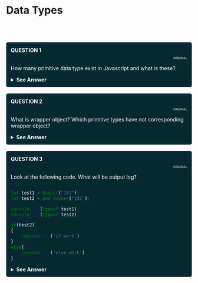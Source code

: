# Data Types


<br/>
<br/>


<!---
  QUESTION 1
  -->

<br/>

<div style="background-color: rgb(6, 41, 48 ); color: white; padding: 2.5%; border-radius: 5px;">

<summary style="font-weight: bold;">QUESTION 1</summary>
<p style="font-size: 8px; text-align: right;">ORIGINAL</p>

How many primitive data type exist in Javascript and what is these?

<details>
  
  <summary style="font-weight: bold; cursor: pointer;">See Answer</summary>
  <br/>

```html
string, number, bigint, boolean, symbol, null and undefined.
```
7 primitive types exist in javascript

</details>

</div>



<!---
  QUESTION 2
  -->

<br/>

<div style="background-color: rgb(6, 41, 48 ); color: white; padding: 2.5%; border-radius: 5px;">

<summary style="font-weight: bold;">QUESTION 2</summary>
<p style="font-size: 8px; text-align: right;">ORIGINAL</p>

What is wrapper object? Which primitive types have not corresponding wrapper object?

<details>
  
  <summary style="font-weight: bold; cursor: pointer;">See Answer</summary>
  <br/>

```html
String, Number, Boolean, Symbol and BigInt is Object Wrapper
```
```html
undefined and null has no Object Wrapper
```

for explaining object wrapper look at the following code

```js
let test = 'cihan';
test.toUpperCase()
```
test is primitive type so how can we use a method? Magic is Object Wrapper. Wrapper Object is created for performing this action after than destroyed. undefined and null has no  Object Wrapper that means this primitive types has no methods.

</details>

</div>




<!---
  QUESTION 3
  -->

<br/>

<div style="background-color: rgb(6, 41, 48 ); color: white; padding: 2.5%; border-radius: 5px;">

<summary style="font-weight: bold;">QUESTION 3</summary>
<p style="font-size: 8px; text-align: right;">ORIGINAL</p>

Look at the following code. What will be output log?

```js

let test1 = Number("152");
let test2 = new Number("152");

console.log(typeof test1);
console.log(typeof test2);

if(test2)
{
    console.log('if work')
}
else{
    console.log('else work')
}

```

<details>
  
  <summary style="font-weight: bold; cursor: pointer;">See Answer</summary>
  <br/>

```html
number
object
if work
```

if you call Wrapper Object it will be convert correct type.
but if you use <b>new</b> keyword you can generate an object.

dont forget object values <b>truthy</b>. 

</details>

</div>